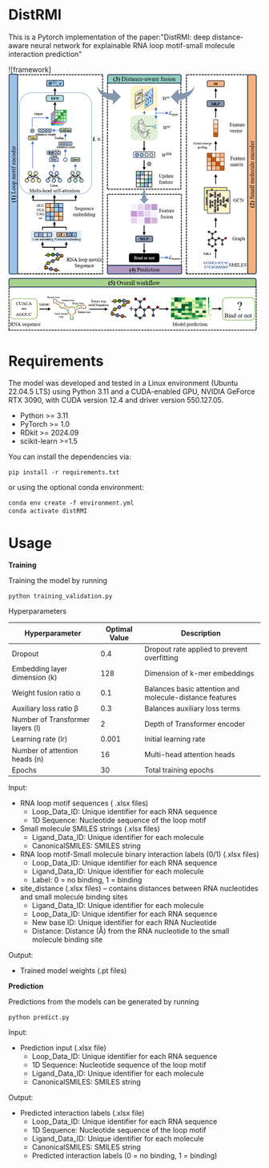 # DistRMI

This is a Pytorch implementation of the paper:"DistRMI: deep distance-aware neural network for explainable RNA loop motif-small molecule interaction prediction"

![framework]![framework](figures/framework.png)



# Requirements

The model was developed and tested in a Linux environment (Ubuntu 22.04.5 LTS) using Python 3.11 and a CUDA-enabled GPU, NVIDIA GeForce RTX 3090, with CUDA version 12.4 and driver version 550.127.05.

* Python >= 3.11
* PyTorch >= 1.0
* RDkit >= 2024.09
* scikit-learn >=1.5

You can install the dependencies via:

```
pip install -r requirements.txt
```

or using the optional conda environment:

```
conda env create -f environment.yml
conda activate distRMI
```



# Usage

**Training**

Training the model by running

```
python training_validation.py
```

Hyperparameters

| Hyperparameter                   | Optimal Value | Description                                             |
| -------------------------------- | ------------- | ------------------------------------------------------- |
| Dropout                          | 0.4           | Dropout rate applied to prevent overfitting             |
| Embedding layer dimension (k)    | 128           | Dimension of k-mer embeddings                           |
| Weight fusion ratio α            | 0.1           | Balances basic attention and molecule-distance features |
| Auxiliary loss ratio β           | 0.3           | Balances auxiliary loss terms                           |
| Number of Transformer layers (l) | 2             | Depth of Transformer encoder                            |
| Learning rate (lr)               | 0.001         | Initial learning rate                                   |
| Number of attention heads (n)    | 16            | Multi-head attention heads                              |
| Epochs                           | 30            | Total training epochs                                   |

Input:

* RNA loop motif sequences ( .xlsx  files) 
  - Loop_Data_ID: Unique identifier for each RNA sequence
  - 1D Sequence: Nucleotide sequence of the loop motif
* Small molecule SMILES strings (.xlsx  files)
  - Ligand_Data_ID: Unique identifier for each molecule
  - CanonicalSMILES: SMILES string
* RNA loop motif-Small molecule binary interaction labels (0/1) (.xlsx  files)
  - Loop_Data_ID: Unique identifier for each RNA sequence
  - Ligand_Data_ID: Unique identifier for each molecule
  - Label: 0 = no binding, 1 = binding
* site_distance (.xlsx  files) – contains distances between RNA nucleotides and small molecule binding sites
  - Ligand_Data_ID: Unique identifier for each molecule
  - Loop_Data_ID: Unique identifier for each RNA sequence
  - New base ID: Unique identifier for each RNA Nucleotide
  - Distance: Distance (Å) from the RNA nucleotide to the small molecule binding site

Output:

* Trained model weights (.pt files)

**Prediction**

Predictions from the models can be generated by running

```
python predict.py
```

Input:

- Prediction input (.xlsx file)
  - Loop_Data_ID: Unique identifier for each RNA sequence
  - 1D Sequence: Nucleotide sequence of the loop motif
  - Ligand_Data_ID: Unique identifier for each molecule
  - CanonicalSMILES: SMILES string


Output:

- Predicted interaction labels (.xlsx file)
  - Loop_Data_ID: Unique identifier for each RNA sequence
  - 1D Sequence: Nucleotide sequence of the loop motif
  - Ligand_Data_ID: Unique identifier for each molecule
  - CanonicalSMILES: SMILES string
  - Predicted interaction labels (0 = no binding, 1 = binding)
